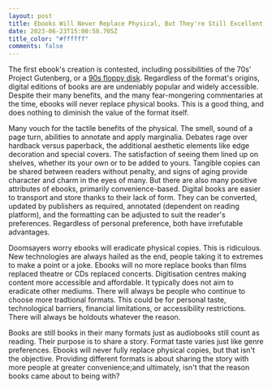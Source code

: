```yaml
---
layout: post
title: Ebooks Will Never Replace Physical, But They're Still Excellent
date: 2023-06-23T15:00:58.705Z
title_color: "#ffffff"
comments: false
---
```

The first ebook's creation is contested,  including possibilities of the 70s' Project Gutenberg, or a [90s floppy disk](https://www.theguardian.com/books/2014/mar/12/ebooks-begin-medium-reading-peter-james). Regardless of the format's origins, digital editions of books are are undeniably popular and widely accessible. Despite their many benefits, and the many fear-mongering commentaries at the time, ebooks will never replace physical books. This is a good thing, and does nothing to diminish the value of the format itself.

Many vouch for the tactile benefits of the physical. The smell, sound of a page turn, abilities to annotate and apply marginalia. Debates rage over hardback versus paperback, the additional aesthetic elements like edge decoration and special covers. The satisfaction of seeing them lined up on shelves, whether its your own or to be added to yours. Tangible copies can be shared between readers without penalty, and signs of aging provide character and charm in the eyes of many. But there are also many positive attributes of ebooks, primarily convenience-based. Digital books are easier to transport and store thanks to their lack of form. They can be converted, updated by publishers as required, annotated (dependent on reading platform), and the formatting can be adjusted to suit the reader's preferences. Regardless of personal preference, both have irrefutable advantages.

D﻿oomsayers worry ebooks will eradicate physical copies. This is ridiculous. New technologies are always hailed as the end, people taking it to extremes to make a point or a joke. Ebooks will no more replace books than films replaced theatre or CDs replaced concerts. Digitisation centres making content more accessible and affordable. It typically does not aim to eradicate other mediums. There will always be people who continue to choose more tradtional formats. This could be for personal taste, technological barriers, financial limitations, or accessibility restrictions. There will always be holdouts whatever the reason. 

B﻿ooks are still books in their many formats just as audiobooks still count as reading. Their purpose is to share a story. Format taste varies just like genre preferences. Ebooks will never fully replace physical copies, but that isn't the objective. Providing different formats is about sharing the story with more people at greater convenience;and ultimately, isn't that the reason books came about to being with?
